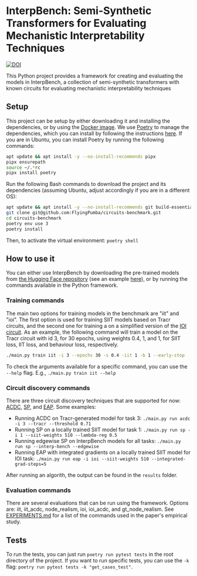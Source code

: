 # InterpBench: Semi-Synthetic Transformers for Evaluating Mechanistic Interpretability Techniques

[![DOI](https://zenodo.org/badge/DOI/10.5281/zenodo.11518575.svg)](https://zenodo.org/doi/10.5281/zenodo.11518575)

This Python project provides a framework for creating and evaluating the models in InterpBench, a collection of semi-synthetic transformers with known circuits for evaluating mechanistic interpretability techniques

## Setup

This project can be setup by either downloading it and installing the dependencies, or by using the [Docker image](docker.io/iarcuschin/circuits-benchmark:latest). 
We use [Poetry](https://python-poetry.org/) to manage the dependencies, which you can install by following the instructions [here](https://python-poetry.org/docs/#installation). If you are in Ubuntu, you can install Poetry by running the following commands:
```bash
apt update && apt install -y --no-install-recommends pipx
pipx ensurepath
source ~/.*rc
pipx install poetry
```

Run the following Bash commands to download the project and its dependencies (assuming Ubuntu, adjust accordingly if you are in a different OS):
```bash
apt update && apt install -y --no-install-recommends git build-essential python3-dev graphviz graphviz-dev libgl1
git clone git@github.com:FlyingPumba/circuits-benchmark.git
cd circuits-benchmark
poetry env use 3
poetry install
```

Then, to activate the virtual environment: `poetry shell`

## How to use it

You can either use InterpBench by downloading the pre-trained models from [the Hugging Face repository](https://huggingface.co/cybershiptrooper/InterpBench) (see an example [here](DEMO_InterpBench.ipynb)), or by running the commands available in the Python framework.

### Training commands

The main two options for training models in the benchmark are "iit" and "ioi". The first option is used for training SIIT models based on Tracr circuits, and the second one for training a on a simplified version of the [IOI circuit](https://arxiv.org/abs/2211.00593). As an example, the following command will train a model on the Tracr circuit with id 3, for 30 epochs, using weights 0.4, 1, and 1, for SIIT loss, IIT loss, and behaviour loss, respectively.
```bash
./main.py train iit -i 3 --epochs 30 -s 0.4 -iit 1 -b 1 --early-stop
```
To check the arguments available for a specific command, you can use the `--help` flag. E.g., `./main.py train iit --help`

### Circuit discovery commands

There are three circuit discovery techniques that are supported for now: [ACDC](https://arxiv.org/abs/2304.14997), [SP](https://arxiv.org/abs/2104.03514), and [EAP](http://arxiv.org/abs/2310.10348). Some examples:

- Running ACDC on Tracr-generated model for task 3: `./main.py run acdc -i 3 --tracr --threshold 0.71`
- Running SP on a locally trained SIIT model for task 1: `./main.py run sp -i 1 --siit-weights 510 --lambda-reg 0.5`
- Running edgewise SP on InterpBench models for all tasks: `./main.py run sp --interp-bench --edgewise`
- Running EAP with integrated gradients on a locally trained SIIT model for IOI task: `./main.py run eap -i ioi --siit-weights 510 --integrated-grad-steps=5`

After running an algorith, the output can be found in the `results` folder.

### Evaluation commands

There are several evaluations that can be run using the framework. Options are: iit, iit_acdc, node_realism, ioi, ioi_acdc, and gt_node_realism.
See [EXPERIMENTS.md](EXPERIMENTS.md) for a list of the commands used in the paper's empirical study.

## Tests

To run the tests, you can just run `poetry run pytest tests` in the root directory of the project.
If you want to run specific tests, you can use the `-k` flag: `poetry run pytest tests -k "get_cases_test"`.

